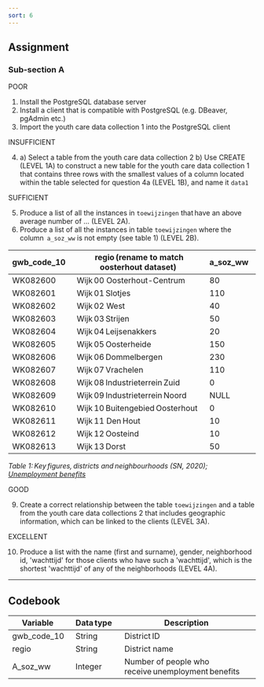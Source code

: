 ```yaml
---
sort: 6
---
```


## __Assignment__

### __Sub-section A__

POOR

1. Install the PostgreSQL database server
2. Install a client that is compatible with PostgreSQL (e.g. DBeaver, pgAdmin etc.)
3. Import the youth care data collection 1 into the PostgreSQL client

INSUFFICIENT

4. a) Select a table from the youth care data collection 2
   b) Use CREATE (LEVEL 1A) to construct a new table for the youth care data collection 1 that contains three rows with the smallest values of a column located within the table selected for question 4a (LEVEL 1B), and name it ```data1```

SUFFICIENT

5. Produce a list of all the instances in ```toewijzingen``` that have an above average number of ... (LEVEL 2A).
6. Produce a list of all the instances in table ```toewijzingen``` where the column  ```a_soz_ww``` is not empty (see table 1) (LEVEL 2B).

| gwb_code_10   | regio (rename to match oosterhout dataset) | a_soz_ww   |
|---------------|-----------------------------------|------------|
| WK082600      | Wijk 00 Oosterhout-Centrum        | 80         |
| WK082601      | Wijk 01 Slotjes                   | 110        |
| WK082602      | Wijk 02 West                      | 40         |
| WK082603      | Wijk 03 Strijen                   | 50         |
| WK082604      | Wijk 04 Leijsenakkers             | 20         |
| WK082605      | Wijk 05 Oosterheide               | 150        |
| WK082606      | Wijk 06 Dommelbergen              | 230        |
| WK082607      | Wijk 07 Vrachelen                 | 110        |
| WK082608      | Wijk 08 Industrieterrein Zuid     | 0          |
| WK082609      | Wijk 09 Industrieterrein Noord    | NULL       |
| WK082610      | Wijk 10 Buitengebied Oosterhout   | 0          |
| WK082611      | Wijk 11 Den Hout                  | 10         |
| WK082612      | Wijk 12 Oosteind                  | 10         |
| WK082613      | Wijk 13 Dorst                     | 50         |

*Table 1: Key figures, districts and neighbourhoods (SN, 2020); [Unemployment benefits](https://www.cbs.nl/nl-nl/maatwerk/2020/29/kerncijfers-wijken-en-buurten-2020)*

GOOD

9. Create a correct relationship between the table ```toewijzingen``` and a table from the youth care data collections 2 that includes geographic information, which can be linked to the clients (LEVEL 3A).

EXCELLENT

10. Produce a list with the name (first and  surname), gender, neighborhood id, 'wachttijd' for those clients who have such a 'wachttijd', which is the shortest 'wachttijd' of any of the neighborhoods (LEVEL 4A).

***

## __Codebook__

| Variable      | Data type    | Description                                          |
|---------------|--------------|------------------------------------------------------|
| gwb_code_10   | String       | District ID                                          |
| regio         | String       | District name                                        |
| A_soz_ww      | Integer      | Number of people who receive unemployment benefits   |
